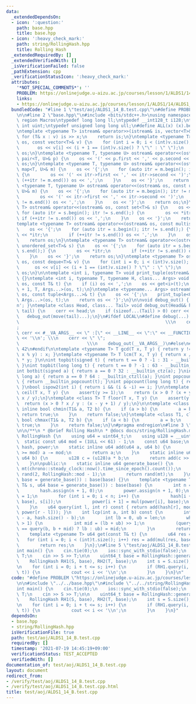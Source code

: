 ```yaml
---
data:
  _extendedDependsOn:
  - icon: ':question:'
    path: base.hpp
    title: base.hpp
  - icon: ':heavy_check_mark:'
    path: string/RollingHash.hpp
    title: Rolling Hash
  _extendedRequiredBy: []
  _extendedVerifiedWith: []
  _isVerificationFailed: false
  _pathExtension: cpp
  _verificationStatusIcon: ':heavy_check_mark:'
  attributes:
    '*NOT_SPECIAL_COMMENTS*': ''
    PROBLEM: https://onlinejudge.u-aizu.ac.jp/courses/lesson/1/ALDS1/14/ALDS1_14_B
    links:
    - https://onlinejudge.u-aizu.ac.jp/courses/lesson/1/ALDS1/14/ALDS1_14_B
  bundledCode: "#line 1 \"test/aoj/ALDS1_14_B.test.cpp\"\n#define PROBLEM \"https://onlinejudge.u-aizu.ac.jp/courses/lesson/1/ALDS1/14/ALDS1_14_B\"\
    \n\n#line 2 \"base.hpp\"\n#include <bits/stdc++.h>\nusing namespace std;\n#pragma\
    \ region Macros\ntypedef long long ll;\ntypedef __int128_t i128;\ntypedef unsigned\
    \ int uint;\ntypedef unsigned long long ull;\n#define ALL(x) (x).begin(), (x).end()\n\
    \ntemplate <typename T> istream& operator>>(istream& is, vector<T>& v) {\n   \
    \ for (T& x : v) is >> x;\n    return is;\n}\ntemplate <typename T> ostream& operator<<(ostream&\
    \ os, const vector<T>& v) {\n    for (int i = 0; i < (int)v.size(); i++) {\n \
    \       os << v[i] << (i + 1 == (int)v.size() ? \"\" : \" \");\n    }\n    return\
    \ os;\n}\ntemplate <typename T, typename U> ostream& operator<<(ostream& os, const\
    \ pair<T, U>& p) {\n    os << '(' << p.first << ',' << p.second << ')';\n    return\
    \ os;\n}\ntemplate <typename T, typename U> ostream& operator<<(ostream& os, const\
    \ map<T, U>& m) {\n    os << '{';\n    for (auto itr = m.begin(); itr != m.end();)\
    \ {\n        os << '(' << itr->first << ',' << itr->second << ')';\n        if\
    \ (++itr != m.end()) os << ',';\n    }\n    os << '}';\n    return os;\n}\ntemplate\
    \ <typename T, typename U> ostream& operator<<(ostream& os, const unordered_map<T,\
    \ U>& m) {\n    os << '{';\n    for (auto itr = m.begin(); itr != m.end();) {\n\
    \        os << '(' << itr->first << ',' << itr->second << ')';\n        if (++itr\
    \ != m.end()) os << ',';\n    }\n    os << '}';\n    return os;\n}\ntemplate <typename\
    \ T> ostream& operator<<(ostream& os, const set<T>& s) {\n    os << '{';\n   \
    \ for (auto itr = s.begin(); itr != s.end();) {\n        os << *itr;\n       \
    \ if (++itr != s.end()) os << ',';\n    }\n    os << '}';\n    return os;\n}\n\
    template <typename T> ostream& operator<<(ostream& os, const multiset<T>& s) {\n\
    \    os << '{';\n    for (auto itr = s.begin(); itr != s.end();) {\n        os\
    \ << *itr;\n        if (++itr != s.end()) os << ',';\n    }\n    os << '}';\n\
    \    return os;\n}\ntemplate <typename T> ostream& operator<<(ostream& os, const\
    \ unordered_set<T>& s) {\n    os << '{';\n    for (auto itr = s.begin(); itr !=\
    \ s.end();) {\n        os << *itr;\n        if (++itr != s.end()) os << ',';\n\
    \    }\n    os << '}';\n    return os;\n}\ntemplate <typename T> ostream& operator<<(ostream&\
    \ os, const deque<T>& v) {\n    for (int i = 0; i < (int)v.size(); i++) {\n  \
    \      os << v[i] << (i + 1 == (int)v.size() ? \"\" : \" \");\n    }\n    return\
    \ os;\n}\n\ntemplate <int i, typename T> void print_tuple(ostream&, const T&)\
    \ {}\ntemplate <int i, typename T, typename H, class... Args> void print_tuple(ostream&\
    \ os, const T& t) {\n    if (i) os << ',';\n    os << get<i>(t);\n    print_tuple<i\
    \ + 1, T, Args...>(os, t);\n}\ntemplate <typename... Args> ostream& operator<<(ostream&\
    \ os, const tuple<Args...>& t) {\n    os << '{';\n    print_tuple<0, tuple<Args...>,\
    \ Args...>(os, t);\n    return os << '}';\n}\n\nvoid debug_out() { cerr << '\\\
    n'; }\ntemplate <class Head, class... Tail> void debug_out(Head&& head, Tail&&...\
    \ tail) {\n    cerr << head;\n    if (sizeof...(Tail) > 0) cerr << \", \";\n \
    \   debug_out(move(tail)...);\n}\n#ifdef LOCAL\n#define debug(...)           \
    \                                                        \\\n    cerr << \" \"\
    ;                                                                     \\\n   \
    \ cerr << #__VA_ARGS__ << \" :[\" << __LINE__ << \":\" << __FUNCTION__ << \"]\"\
    \ << '\\n'; \\\n    cerr << \" \";                                           \
    \                          \\\n    debug_out(__VA_ARGS__)\n#else\n#define debug(...)\
    \ 42\n#endif\n\ntemplate <typename T> T gcd(T x, T y) { return y != 0 ? gcd(y,\
    \ x % y) : x; }\ntemplate <typename T> T lcm(T x, T y) { return x / gcd(x, y)\
    \ * y; }\n\nint topbit(signed t) { return t == 0 ? -1 : 31 - __builtin_clz(t);\
    \ }\nint topbit(long long t) { return t == 0 ? -1 : 63 - __builtin_clzll(t); }\n\
    int botbit(signed a) { return a == 0 ? 32 : __builtin_ctz(a); }\nint botbit(long\
    \ long a) { return a == 0 ? 64 : __builtin_ctzll(a); }\nint popcount(signed t)\
    \ { return __builtin_popcount(t); }\nint popcount(long long t) { return __builtin_popcountll(t);\
    \ }\nbool ispow2(int i) { return i && (i & -i) == i; }\n\ntemplate <class T> T\
    \ ceil(T x, T y) {\n    assert(y >= 1);\n    return (x > 0 ? (x + y - 1) / y :\
    \ x / y);\n}\ntemplate <class T> T floor(T x, T y) {\n    assert(y >= 1);\n  \
    \  return (x > 0 ? x / y : (x - y + 1) / y);\n}\n\ntemplate <class T1, class T2>\
    \ inline bool chmin(T1& a, T2 b) {\n    if (a > b) {\n        a = b;\n       \
    \ return true;\n    }\n    return false;\n}\ntemplate <class T1, class T2> inline\
    \ bool chmax(T1& a, T2 b) {\n    if (a < b) {\n        a = b;\n        return\
    \ true;\n    }\n    return false;\n}\n#pragma endregion\n#line 3 \"string/RollingHash.hpp\"\
    \n\n/**\n * @brief Rolling Hash\n * @docs docs/string/RollingHash.md\n */\nclass\
    \ RollingHash {\n    using u64 = uint64_t;\n    using u128 = __uint128_t;\n  \
    \  static const u64 mod = (1ULL << 61) - 1;\n    const u64 base;\n    vector<u64>\
    \ hash, power;\n    static inline u64 add(u64 a, u64 b) {\n        if ((a += b)\
    \ >= mod) a -= mod;\n        return a;\n    }\n    static inline u64 mul(u64 a,\
    \ u64 b) {\n        u128 c = (u128)a * b;\n        return add(c >> 61, c & mod);\n\
    \    }\n\npublic:\n    static inline u64 generate_base() {\n        mt19937_64\
    \ mt(chrono::steady_clock::now().time_since_epoch().count());\n        uniform_int_distribution<u64>\
    \ rand(2, RollingHash::mod - 1);\n        return rand(mt);\n    }\n    RollingHash(u64\
    \ base = generate_base()) : base(base) {}\n    template <typename T> RollingHash(const\
    \ T& s, u64 base = generate_base()) : base(base) {\n        int n = s.size();\n\
    \        hash.assign(n + 1, 0);\n        power.assign(n + 1, 0);\n        power[0]\
    \ = 1;\n        for (int i = 0; i < n; i++) {\n            hash[i + 1] = add(mul(hash[i],\
    \ base), s[i]);\n            power[i + 1] = mul(power[i], base);\n        }\n\
    \    }\n    u64 query(int l, int r) const { return add(hash[r], mod - mul(hash[l],\
    \ power[r - l])); }\n    int lcp(int a, int b) const {\n        int len = min(hash.size()\
    \ - a, hash.size() - b);\n        int lb = 0, ub = len;\n        while (ub - lb\
    \ > 1) {\n            int mid = (lb + ub) >> 1;\n            (query(a, a + mid)\
    \ == query(b, b + mid) ? lb : ub) = mid;\n        }\n        return lb;\n    }\n\
    \    template <typename T> u64 get(const T& t) {\n        u64 res = 0;\n     \
    \   for (int i = 0; i < (int)t.size(); i++) res = add(mul(res, base), t[i]);\n\
    \        return res;\n    }\n};\n#line 5 \"test/aoj/ALDS1_14_B.test.cpp\"\n\n\
    int main() {\n    cin.tie(0);\n    ios::sync_with_stdio(false);\n    string S,\
    \ T;\n    cin >> S >> T;\n\n    uint64_t base = RollingHash::generate_base();\n\
    \    RollingHash RH1(S, base), RH2(T, base);\n    int s = S.size(), t = T.size();\n\
    \n    for (int i = 0; i + t <= s; i++) {\n        if (RH1.query(i, i + t) == RH2.query(0,\
    \ t)) {\n            cout << i << '\\n';\n        }\n    }\n}\n"
  code: "#define PROBLEM \"https://onlinejudge.u-aizu.ac.jp/courses/lesson/1/ALDS1/14/ALDS1_14_B\"\
    \n\n#include \"../../base.hpp\"\n#include \"../../string/RollingHash.hpp\"\n\n\
    int main() {\n    cin.tie(0);\n    ios::sync_with_stdio(false);\n    string S,\
    \ T;\n    cin >> S >> T;\n\n    uint64_t base = RollingHash::generate_base();\n\
    \    RollingHash RH1(S, base), RH2(T, base);\n    int s = S.size(), t = T.size();\n\
    \n    for (int i = 0; i + t <= s; i++) {\n        if (RH1.query(i, i + t) == RH2.query(0,\
    \ t)) {\n            cout << i << '\\n';\n        }\n    }\n}"
  dependsOn:
  - base.hpp
  - string/RollingHash.hpp
  isVerificationFile: true
  path: test/aoj/ALDS1_14_B.test.cpp
  requiredBy: []
  timestamp: '2021-07-19 14:45:19+09:00'
  verificationStatus: TEST_ACCEPTED
  verifiedWith: []
documentation_of: test/aoj/ALDS1_14_B.test.cpp
layout: document
redirect_from:
- /verify/test/aoj/ALDS1_14_B.test.cpp
- /verify/test/aoj/ALDS1_14_B.test.cpp.html
title: test/aoj/ALDS1_14_B.test.cpp
---
```

